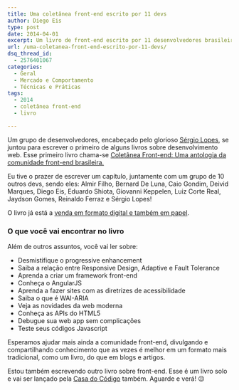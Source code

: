 ```yaml
---
title: Uma coletânea front-end escrito por 11 devs
author: Diego Eis
type: post
date: 2014-04-01
excerpt: Um livro de front-end escrito por 11 desenvolvedores brasileiros falando um pouco de tudo. Essa é a Coletânea Front-end.
url: /uma-coletanea-front-end-escrito-por-11-devs/
dsq_thread_id:
  - 2576401067
categories:
  - Geral
  - Mercado e Comportamento
  - Técnicas e Práticas
tags:
  - 2014
  - coletânea front-end
  - livro

---
```

Um grupo de desenvolvedores, encabeçado pelo glorioso [Sérgio Lopes][1], se juntou para escrever o primeiro de alguns livros sobre desenvolvimento web. Esse primeiro livro chama-se [Coletânea Front-end: Uma antologia da comunidade front-end brasileira.][2]

Eu tive o prazer de escrever um capítulo, juntamente com um grupo de 10 outros devs, sendo eles: Almir Filho, Bernard De Luna, Caio Gondim, Deivid Marques, Diego Eis, Eduardo Shiota, Giovanni Keppelen, Luiz Corte Real, Jaydson Gomes, Reinaldo Ferraz e Sérgio Lopes!

O livro já está a [venda em formato digital e também em papel][2]. 

### O que você vai encontrar no livro

Além de outros assuntos, você vai ler sobre:

  * Desmistifique o progressive enhancement
  * Saiba a relação entre Responsive Design, Adaptive e Fault Tolerance
  * Aprenda a criar um framework front-end
  * Conheça o AngularJS
  * Aprenda a fazer sites com as diretrizes de acessibilidade
  * Saiba o que é WAI-ARIA
  * Veja as novidades da web moderna
  * Conheça as APIs do HTML5
  * Debugue sua web app sem complicações
  * Teste seus códigos Javascript

Esperamos ajudar mais ainda a comunidade front-end, divulgando e compartilhando conhecimento que as vezes é melhor em um formato mais tradicional, como um livro, do que em blogs e artigos. 

Estou também escrevendo outro livro sobre front-end. Esse é um livro solo e vai ser lançado pela [Casa do Código][3] também. Aguarde e verá! 😉

 [1]: http://sergiolopes.org/
 [2]: http://bit.ly/1hfDzMc
 [3]: https://casadocodigo.refersion.com/c/7442